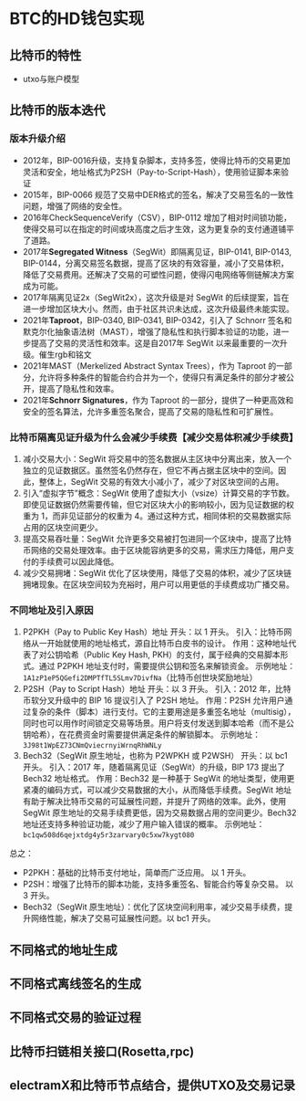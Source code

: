 # BTC的HD钱包实现

## 比特币的特性
* utxo与账户模型
## 比特币的版本迭代
### 版本升级介绍
  * 2012年，BIP-0016升级，支持复杂脚本，支持多签，使得比特币的交易更加灵活和安全，地址格式为P2SH（Pay-to-Script-Hash），使用验证脚本来验证
  * 2015年，BIP-0066 规范了交易中DER格式的签名，解决了交易签名的一致性问题，增强了网络的安全性。
  * 2016年CheckSequenceVerify（CSV），BIP-0112 增加了相对时间锁功能，使得交易可以在指定的时间或块高度之后才生效，这为更复杂的支付通道铺平了道路。
  * 2017年**Segregated Witness**（SegWit）即隔离见证，BIP-0141, BIP-0143, BIP-0144，分离交易签名数据，提高了区块的有效容量，减小了交易体积，降低了交易费用。还解决了交易的可塑性问题，使得闪电网络等侧链解决方案成为可能。
  * 2017年隔离见证2x（SegWit2x），这次升级是对 SegWit 的后续提案，旨在进一步增加区块大小。然而，由于社区共识未达成，这次升级最终未能实现。
  * 2021年**Taproot**，BIP-0340, BIP-0341, BIP-0342，引入了 Schnorr 签名和默克尔化抽象语法树（MAST），增强了隐私性和执行脚本验证的功能，进一步提高了交易的灵活性和效率。这是自2017年 SegWit 以来最重要的一次升级。催生rgb和铭文
  * 2021年MAST（Merkelized Abstract Syntax Trees），作为 Taproot 的一部分，允许将多种条件的智能合约合并为一个，使得只有满足条件的部分才被公开，提高了隐私性和效率。
  * 2021年**Schnorr Signatures**，作为 Taproot 的一部分，提供了一种更高效和安全的签名算法，允许多重签名聚合，提高了交易的隐私性和可扩展性。

### 比特币隔离见证升级为什么会减少手续费【减少交易体积减少手续费】
1. 减小交易大小：SegWit 将交易中的签名数据从主区块中分离出来，放入一个独立的见证数据区。虽然签名仍然存在，但它不再占据主区块中的空间。因此，整体上，SegWit 交易的有效大小减小了，减少了对区块空间的占用。 
2. 引入“虚拟字节”概念：SegWit 使用了虚拟大小（vsize）计算交易的字节数。即使见证数据仍然需要传输，但它对区块大小的影响较小，因为见证数据的权重为 1，而非见证部分的权重为 4。通过这种方式，相同体积的交易数据实际占用的区块空间更少。 
3. 提高交易吞吐量：SegWit 允许更多交易被打包进同一个区块中，提高了比特币网络的交易处理效率。由于区块能容纳更多的交易，需求压力降低，用户支付的手续费可以因此降低。 
4. 减少交易拥堵：SegWit 优化了区块使用，降低了交易的体积，减少了区块链拥堵现象。在区块空间较为充裕时，用户可以用更低的手续费成功广播交易。

### 不同地址及引入原因
1. P2PKH（Pay to Public Key Hash）地址
   开头：以 1 开头。
   引入：比特币网络从一开始就使用的地址格式，源自比特币白皮书的设计。
   作用：这种地址代表了对公钥哈希（Public Key Hash, PKH）的支付，属于经典的交易脚本形式。通过 P2PKH 地址支付时，需要提供公钥和签名来解锁资金。
   示例地址：`1A1zP1eP5QGefi2DMPTfTL5SLmv7DivfNa`（比特币创世块奖励地址）
2. P2SH（Pay to Script Hash）地址
   开头：以 3 开头。
   引入：2012 年，比特币软分叉升级中的 BIP 16 提议引入了 P2SH 地址。
   作用：P2SH 允许用户通过复杂的条件（脚本）进行支付。它的主要用途是多重签名地址（multisig），同时也可以用作时间锁定交易等场景。用户将支付发送到脚本哈希（而不是公钥哈希），在花费资金时需要提供满足条件的解锁脚本。
   示例地址：`3J98t1WpEZ73CNmQviecrnyiWrnqRhWNLy`
3. Bech32（SegWit 原生地址，也称为 P2WPKH 或 P2WSH）
   开头：以 bc1 开头。
   引入：2017 年，随着隔离见证（SegWit）的升级，BIP 173 提出了 Bech32 地址格式。
   作用：Bech32 是一种基于 SegWit 的地址类型，使用更紧凑的编码方式，可以减少交易数据的大小，从而降低手续费。SegWit 地址有助于解决比特币交易的可延展性问题，并提升了网络的效率。此外，使用 SegWit 原生地址的交易手续费更低，因为交易数据占用的空间更少。Bech32 地址还支持多种验证功能，减少了用户输入错误的概率。
   示例地址：`bc1qw508d6qejxtdg4y5r3zarvary0c5xw7kygt080`

总之：
* P2PKH：基础的比特币支付地址，简单而广泛应用。 以 1 开头。
* P2SH：增强了比特币的脚本功能，支持多重签名、智能合约等复杂交易。 以 3 开头。
* Bech32（SegWit 原生地址）：优化了区块空间利用率，减少交易手续费，提升网络性能，解决了交易可延展性问题。以 bc1 开头。

## 不同格式的地址生成

## 不同格式离线签名的生成

## 不同格式交易的验证过程

## 比特币扫链相关接口(Rosetta,rpc)

## electramX和比特币节点结合，提供UTXO及交易记录


